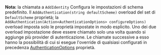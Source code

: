 **Nota:** la chiamata a `AddIdentity` Configura le impostazioni di schema predefinito. Il `AddAuthentication(string defaultScheme)` overload del set di `DefaultScheme` proprietà; la `AddAuthentication(Action<AuthenticationOptions> configureOptions)` overload imposta solo le proprietà impostate in modo esplicito. Uno dei due overload impostazione deve essere chiamato solo una volta quando si aggiunge più provider di autenticazione. Le chiamate successive a esso hanno la possibilità di cui si esegue l'override di qualsiasi configurati in precedenza [AuthenticationOptions](https://docs.microsoft.com/aspnet/core/api/microsoft.aspnetcore.builder.authenticationoptions) proprietà.